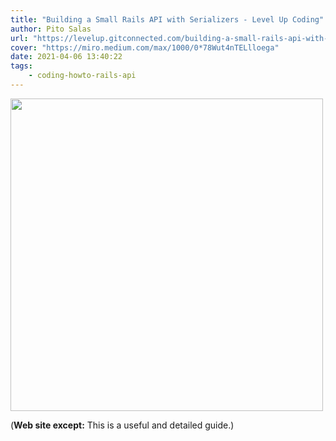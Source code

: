 ```yaml
---
title: "Building a Small Rails API with Serializers - Level Up Coding"
author: Pito Salas
url: "https://levelup.gitconnected.com/building-a-small-rails-api-with-serializers-32e3e69a078" 
cover: "https://miro.medium.com/max/1000/0*78Wut4nTELlloega" 
date: 2021-04-06 13:40:22
tags:
    - coding-howto-rails-api
---
```

<img src=https://miro.medium.com/max/1000/0*78Wut4nTELlloega width="500">



(**Web site except:** This is a useful and detailed guide.) 
